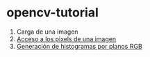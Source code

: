 # opencv-tutorial

  1. Carga de una imagen
  2. [Acceso a los pixels de una imagen](02_acceso_pixels)
  3. [Generación de histogramas por planos RGB](03_histograma)
